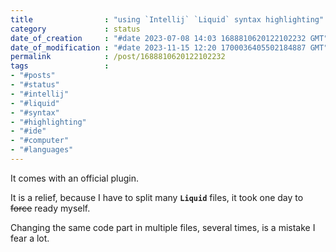 ```yaml
---
title                : "using `Intellij` `Liquid` syntax highlighting"
category             : status
date_of_creation     : "#date 2023-07-08 14:03 1688810620122102232 GMT"
date_of_modification : "#date 2023-11-15 12:20 1700036405502184887 GMT"
permalink            : /post/1688810620122102232
tags                 : 
- "#posts"
- "#status"
- "#intellij" 
- "#liquid" 
- "#syntax" 
- "#highlighting"
- "#ide"
- "#computer"
- "#languages"
---
```


It comes with an official plugin.

It is a relief, because I have to split many __`Liquid`__ files, it took one day to ~~force~~ ready myself. 

Changing the same code part in multiple files, several times, is a mistake I fear a lot.
